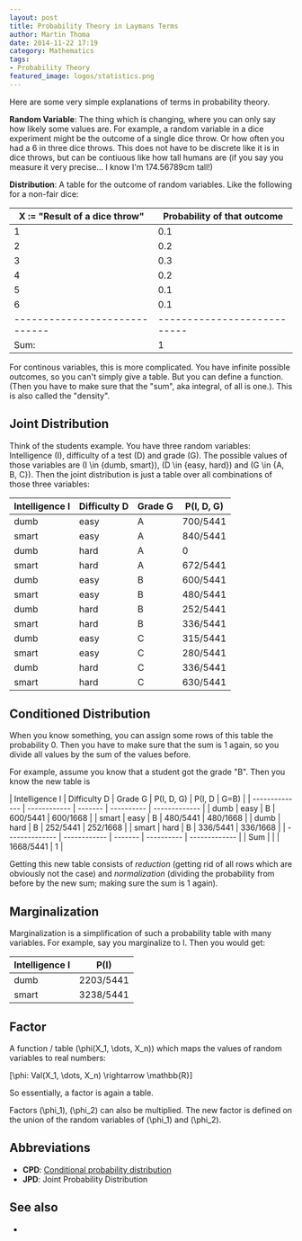```yaml
---
layout: post
title: Probability Theory in Laymans Terms
author: Martin Thoma
date: 2014-11-22 17:19
category: Mathematics
tags:
- Probability Theory
featured_image: logos/statistics.png
---
```


Here are some very simple explanations of terms in probability theory.


**Random Variable**: The thing which is changing, where you can only say how
likely some values are. For example, a random variable in a dice experiment
might be the outcome of a single dice throw. Or how often you had a 6 in three
dice throws. This does not have to be discrete like it is in dice throws, but
can be contiuous like how tall humans are (if you say you measure it very
precise... I know I'm 174.56789cm tall!)

**Distribution**: A table for the outcome of random variables. Like the
following for a non-fair dice:

| X := "Result of a dice throw" | Probability of that outcome |
| ----------------------------- | --------------------------- |
| 1                             | 0.1                         |
| 2                             | 0.2                         |
| 3                             | 0.3                         |
| 4                             | 0.2                         |
| 5                             | 0.1                         |
| 6                             | 0.1                         |
| ----------------------------- | --------------------------- |
| Sum:                          | 1                           |

For continous variables, this is more complicated. You have infinite possible
outcomes, so you can't simply give a table. But you can define a function.
(Then you have to make sure that the "sum", aka integral, of all is one.). This
is also called the "density".

## Joint Distribution

Think of the students example. You have three random variables: Intelligence
\(I\), difficulty of a test \(D\) and grade \(G\). The possible values of those
variables are \(I \in \{dumb, smart\}\),
\(D \in \{easy, hard\}\) and \(G \in \{A, B, C\}\). Then the joint distribution
is just a table over all combinations of those three variables:

| Intelligence I | Difficulty D | Grade G | P(I, D, G) |
| -------------- | ------------ | ------- | ---------- |
| dumb           | easy         | A       | 700/5441   |
| smart          | easy         | A       | 840/5441   |
| dumb           | hard         | A       | 0          |
| smart          | hard         | A       | 672/5441   |
| dumb           | easy         | B       | 600/5441   |
| smart          | easy         | B       | 480/5441   |
| dumb           | hard         | B       | 252/5441   |
| smart          | hard         | B       | 336/5441   |
| dumb           | easy         | C       | 315/5441   |
| smart          | easy         | C       | 280/5441   |
| dumb           | hard         | C       | 336/5441   |
| smart          | hard         | C       | 630/5441   |

## Conditioned Distribution

When you know something, you can assign some rows of this table the probability
0. Then you have to make sure that the sum is 1 again, so you divide all values
by the sum of the values before.

For example, assume you know that a student got the grade "B". Then you know
the new table is

| Intelligence I | Difficulty D | Grade G | P(I, D, G) | P(I, D | G=B) |
| -------------- | ------------ | ------- | ---------- | ------------- |
| dumb           | easy         | B       | 600/5441   | 600/1668      |
| smart          | easy         | B       | 480/5441   | 480/1668      |
| dumb           | hard         | B       | 252/5441   | 252/1668      |
| smart          | hard         | B       | 336/5441   | 336/1668      |
| -------------- | ------------ | ------- | ---------- | ------------- |
| Sum            |              |         | 1668/5441  | 1             |

Getting this new table consists of <i>reduction</i> (getting rid of all
rows which are obviously not the case) and <i>normalization</i> (dividing
the probability from before by the new sum; making sure the sum is 1 again).


## Marginalization

Marginalization is a simplification of such a probability table with many
variables. For example, say you marginalize to I. Then you would get:

| Intelligence I | P(I)       |
| -------------- | ---------- |
| dumb           | 2203/5441  |
| smart          | 3238/5441  |


## Factor

A function / table \(\phi(X_1, \dots, X_n)\) which maps the values of random
variables to real numbers:

\[\phi: Val(X_1, \dots, X_n) \rightarrow \mathbb{R}\]

So essentially, a factor is again a table.

Factors \(\phi_1\), \(\phi_2\) can also be multiplied. The new factor is
defined on the union of the random variables of \(\phi_1\) and \(\phi_2\).


## Abbreviations

* **CPD**: [Conditional probability distribution](https://en.wikipedia.org/wiki/Conditional_probability_distribution)
* **JPD**: Joint Probability Distribution


## See also

* [](https://class.coursera.org/pgm-003/lecture)